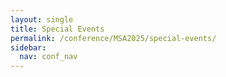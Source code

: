 ```yaml
---
layout: single
title: Special Events
permalink: /conference/MSA2025/special-events/
sidebar:
  nav: conf_nav
---
```


